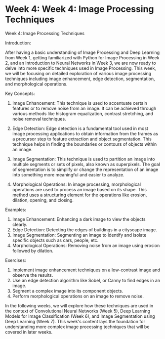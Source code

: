 # Week 4: Week 4: Image Processing Techniques

Week 4: Image Processing Techniques

Introduction:

After having a basic understanding of Image Processing and Deep Learning from Week 1, getting familiarized with Python for Image Processing in Week 2, and an Introduction to Neural Networks in Week 3, we are now ready to delve into more specific techniques used in Image Processing. This week, we will be focusing on detailed exploration of various image processing techniques including image enhancement, edge detection, segmentation, and morphological operations.

Key Concepts:

1. Image Enhancement: This technique is used to accentuate certain features or to remove noise from an image. It can be achieved through various methods like histogram equalization, contrast stretching, and noise removal techniques.

2. Edge Detection: Edge detection is a fundamental tool used in most image processing applications to obtain information from the frames as a precursor step to feature extraction and object segmentation. This technique helps in finding the boundaries or contours of objects within an image.

3. Image Segmentation: This technique is used to partition an image into multiple segments or sets of pixels, also known as superpixels. The goal of segmentation is to simplify or change the representation of an image into something more meaningful and easier to analyze.

4. Morphological Operations: In image processing, morphological operations are used to process an image based on its shape. This method uses a structuring element for the operations like erosion, dilation, opening, and closing.

Examples:

1. Image Enhancement: Enhancing a dark image to view the objects clearly.
2. Edge Detection: Detecting the edges of buildings in a cityscape image.
3. Image Segmentation: Segmenting an image to identify and isolate specific objects such as cars, people, etc.
4. Morphological Operations: Removing noise from an image using erosion followed by dilation.

Exercises:

1. Implement image enhancement techniques on a low-contrast image and observe the results.
2. Use an edge detection algorithm like Sobel, or Canny to find edges in an image.
3. Segment a complex image into its component objects.
4. Perform morphological operations on an image to remove noise.

In the following weeks, we will explore how these techniques are used in the context of Convolutional Neural Networks (Week 5), Deep Learning Models for Image Classification (Week 6), and Image Segmentation using Deep Learning (Week 7). This week's content lays the foundation for understanding more complex image processing techniques that will be covered in later weeks.